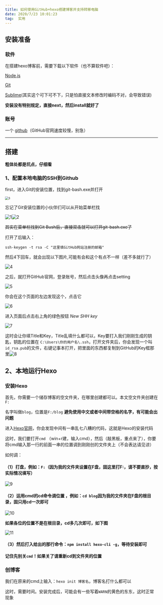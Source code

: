 ```yaml
---
title: 如何使用GitHub+hexo搭建博客并支持转移电脑
date: 2020/7/23 10:01:23
tag:  实用
---
```


## 安装准备

### 软件

在搭建hexo博客前，需要下载以下软件（也不算软件吧）：

[Node.js](https://nodejs.org/en/)

[Git](https://nodejs.org/en/)

[Sublime](https://nodejs.org/en/)(其实这个可下可不下，只是怕直接文本修改时编码不对，会导致错误)

**安装没有特别规定，直接next，然后install就好了**

### 账号

一个 [github](http://github.com/)（GitHub官网速度较慢，别急）

<!--more-->

------

## 搭建

**粗体处都是坑点，仔细看**

### 1、配置本地电脑的SSH到Github

first，进入Git的安装位置，找到git-bash.exe并打开

<img src="C:\Users\lenovo\Desktop\3.png" alt="3" style="zoom: 67%;" />

忘记了Git安装位置的小伙伴们可以从开始菜单栏找

<img src="C:\Users\lenovo\Desktop\1.png" alt="1" style="zoom:;" />![2](C:\Users\lenovo\Desktop\2.png)

~~其实在菜单栏找到Git Bush后，直接双击就可以打开git-bash.exe了~~

打开了后输入：

```
ssh-keygen -t rsa -C "这里填GitHub网站注册的邮箱"
```

然后4下回车，就会出现以下图片,可能有会和这个有点不一样（差不多就行了）

![4](C:\Users\lenovo\Desktop\4.png)

之后，就打开GitHub官网，登录账号，然后点击头像再点击setting

![5](C:\Users\lenovo\Desktop\5.png)

你会在这个页面的左边发现这个，点击它

![6](C:\Users\lenovo\Desktop\6.png)

进入页面后点击右上角的绿色按钮  *New SHH key*

![7](C:\Users\lenovo\Desktop\7.png)

这时会让你填Title和Key，Title乱填什么都可以，Key要打入我们刚刚生成的钥匙，钥匙的位置在 `C:\Users\你的用户名\.ssh`，打开文件夹后，你会发现一个叫`id_rsa.pub`的文件，右键记事本打开，把里面的东西都复制到GitHub的Key框那里![8](C:\Users\lenovo\Desktop\8.png)

## 2、本地运行Hexo

### 安装Hexo

首先，你需要一个储存博客的空文件夹，在哪里创建都可以。本文空文件夹创建在`F:`

名字叫做`blog`，位置是`F:/blog`  **避免使用中文或者中间带空格的名字，有可能会出问题**

进入[Hexo官网](http://hexo.io/)，你会发现中间有一串乱七八糟的代码，这就是Hexo的安装代码

这时，我们要打开`cmd` （win+r建，输入cmd），然后（敲黑板，重点来了），你要将cmd输入那一行的前面一串的位置调到刚刚创的文件夹上（不会表达请见谅）

如何调：

#### （1）打盘，例如：`F:`（因为我的文件夹设置在F盘，固这里打F:，**请不要直抄，按实际情况填写**）

![9](C:\Users\lenovo\Desktop\9.png)

#### （2）运用cmd的cd命令调位置 ，例如：`cd blog`因为我的文件夹在F盘的根目录，固只用cd一次即可

![10](C:\Users\lenovo\Desktop\10.png)

**如果各位的位置不是在根目录，cd多几次即可，如下图**

![11](C:\Users\lenovo\Desktop\11.png)

#### （3）然后打入给出的那行命令：`npm install hexo-cli -g`，等待安装即可



**记住先别关`cmd`！如果关了请重新cd到文件夹的位置**



### 创博客

我们在原来的cmd上输入：`hexo init 博客名`，博客名打什么都可以

这时，需要时间。安装完成后，可能会有一些写着`WARN`的黄色的东东，这时正常现象



  